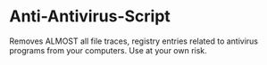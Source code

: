 # Anti-Antivirus-Script
Removes ALMOST all file traces, registry entries related to antivirus programs from your computers. Use at your own risk.
